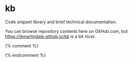 <!--{% comment %}-->
# kb

Code snippet library and brief technical documentation.

You can browse repository contents here on GitHub.com, but https://jkmartindale.github.io/kb is a bit nicer.
<!--{% endcomment %}-->
{% comment %}
<!--{% endcomment %}
Code snippet library and brief technical documentation.
<p></p>
<ul>
  {% for page in site.pages %}
    {% if page.title %}
      <li><a href="{{ page.url | split: ".html" | first | relative_url }}">{{ page.title | slugify }}</a></li>
    {% endif %}
  {% endfor %}
</ul>

{% comment %}-->
{% endcomment %}
